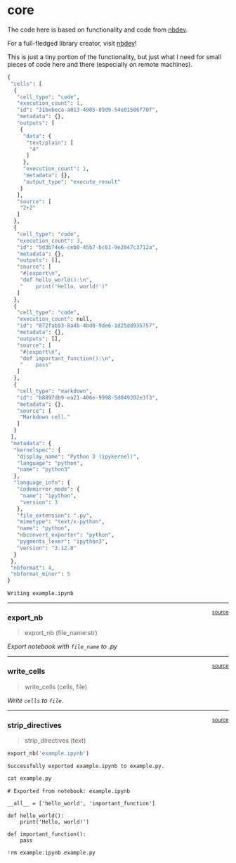# core


<!-- WARNING: THIS FILE WAS AUTOGENERATED! DO NOT EDIT! -->

The code here is based on functionality and code from
[nbdev](https://github.com/AnswerDotAI/nbdev/tree/main).

For a full-fledged library creator, visit
[nbdev](https://github.com/AnswerDotAI/nbdev/tree/main)!

This is just a tiny portion of the functionality, but just what I need
for small pieces of code here and there (especially on remote machines).

``` python
{
 "cells": [
  {
   "cell_type": "code",
   "execution_count": 1,
   "id": "31bebeca-a013-4905-89d9-54e01586f70f",
   "metadata": {},
   "outputs": [
    {
     "data": {
      "text/plain": [
       "4"
      ]
     },
     "execution_count": 1,
     "metadata": {},
     "output_type": "execute_result"
    }
   ],
   "source": [
    "2+2"
   ]
  },
  {
   "cell_type": "code",
   "execution_count": 3,
   "id": "5d3b74e6-ceb0-45b7-bc61-9e2047c3712a",
   "metadata": {},
   "outputs": [],
   "source": [
    "#|export\n",
    "def hello_world():\n",
    "    print('Hello, world!')"
   ]
  },
  {
   "cell_type": "code",
   "execution_count": null,
   "id": "872fab93-8a4b-4bd0-9de6-1d25dd935757",
   "metadata": {},
   "outputs": [],
   "source": [
    "#|export\n",
    "def important_function():\n",
    "    pass"
   ]
  },
  {
   "cell_type": "markdown",
   "id": "b8897db9-ea21-406e-9998-5d049202e3f3",
   "metadata": {},
   "source": [
    "Markdown cell."
   ]
  }
 ],
 "metadata": {
  "kernelspec": {
   "display_name": "Python 3 (ipykernel)",
   "language": "python",
   "name": "python3"
  },
  "language_info": {
   "codemirror_mode": {
    "name": "ipython",
    "version": 3
   },
   "file_extension": ".py",
   "mimetype": "text/x-python",
   "name": "python",
   "nbconvert_exporter": "python",
   "pygments_lexer": "ipython3",
   "version": "3.12.8"
  }
 },
 "nbformat": 4,
 "nbformat_minor": 5
}
```

    Writing example.ipynb

------------------------------------------------------------------------

<a
href="https://github.com/radekosmulski/export_nb/blob/main/export_nb/core.py#L28"
target="_blank" style="float:right; font-size:smaller">source</a>

### export_nb

>  export_nb (file_name:str)

*Export notebook with `file_name` to .py*

------------------------------------------------------------------------

<a
href="https://github.com/radekosmulski/export_nb/blob/main/export_nb/core.py#L21"
target="_blank" style="float:right; font-size:smaller">source</a>

### write_cells

>  write_cells (cells, file)

*Write `cells` to `file`.*

------------------------------------------------------------------------

<a
href="https://github.com/radekosmulski/export_nb/blob/main/export_nb/core.py#L17"
target="_blank" style="float:right; font-size:smaller">source</a>

### strip_directives

>  strip_directives (text)

``` python
export_nb('example.ipynb')
```

    Successfully exported example.ipynb to example.py.

``` python
cat example.py
```

    # Exported from notebook: example.ipynb

    __all__ = ['hello_world', 'important_function']

    def hello_world():
        print('Hello, world!')

    def important_function():
        pass

``` python
!rm example.ipynb example.py
```
